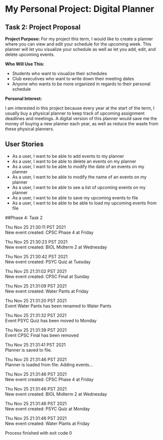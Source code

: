 # My Personal Project: Digital Planner

## Task 2: Project Proposal  

**Project Purpose:** For my project this term, I would like to create a planner  where you can view and edit your schedule for the upcoming
week. This planner will let you visualize your schedule as well as let you add, edit, and delete 
upcoming events. 

**Who Will Use This:**
 - Students who want to visualize their schedules
 - Club executives who want to write down  their meeting dates 
 - Anyone who wants to be more organized in regards to their personal schedule

**Personal Interest:**

I am interested in this project because every year at the start of the term, I usually
 buy a physical planner to keep track of upcoming assignment deadlines and meetings. A digital version of this planner
would save me the money of buying a new planner each year, as well as reduce the waste from these physical planners. 

## User Stories
- As a user, I want to be able to add events to my planner
- As a user, I want to be able to delete an events on my planner
- As a user, I want to be able to modify the date of an events on my planner
- As a user, I want to be able to modify the name of an events on my planner
- As a user, I want to be able to see a list of upcoming events on my planner
- As a user, I want to be able to save my upcoming events to file
- As a user, I want to be able to be able to load my upcoming events from file 


##Phase 4: Task 2

Thu Nov 25 21:30:11 PST 2021  
New event created: CPSC Phase 4 at Friday

Thu Nov 25 21:30:23 PST 2021  
New event created: BIOL Midterm 2 at Wednesday

Thu Nov 25 21:30:42 PST 2021  
New event created: PSYC Quiz at Tuesday

Thu Nov 25 21:31:02 PST 2021  
New event created: CPSC Final at Sunday

Thu Nov 25 21:31:09 PST 2021  
New event created: Water Pants at Friday

Thu Nov 25 21:31:20 PST 2021  
Event Water Pants has been renamed to Water Pants

Thu Nov 25 21:31:32 PST 2021  
Event PSYC Quiz has been moved to Monday

Thu Nov 25 21:31:39 PST 2021  
Event CPSC Final has been removed

Thu Nov 25 21:31:41 PST 2021  
Planner is saved to file.

Thu Nov 25 21:31:46 PST 2021  
Planner is loaded from file: Adding events...

Thu Nov 25 21:31:46 PST 2021  
New event created: CPSC Phase 4 at Friday

Thu Nov 25 21:31:46 PST 2021  
New event created: BIOL Midterm 2 at Wednesday

Thu Nov 25 21:31:46 PST 2021  
New event created: PSYC Quiz at Monday

Thu Nov 25 21:31:46 PST 2021  
New event created: Water Plants at Friday

Process finished with exit code 0
